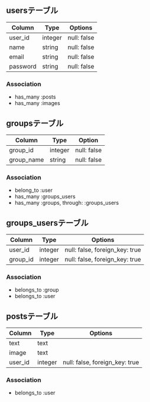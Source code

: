 ## usersテーブル

|Column|Type|Options|
|------|----|-------|
|user_id|integer|null: false|
|name|string|null: false|
|email|string|null: false|
|password|string|null: false|

### Association
- has_many :posts
- has_many :images

## groupsテーブル

|Column|Type|Option|
|------|----|------|
|group_id|integer|null: false|
|group_name|string|null: false|

### Association
- belong_to :user
- has_many :groups_users
- has_many :groups, through:  :groups_users

## groups_usersテーブル

|Column|Type|Options|
|------|----|-------|
|user_id|integer|null: false, foreign_key: true|
|group_id|integer|null: false, foreign_key: true|

### Association
- belongs_to :group
- belongs_to :user

## postsテーブル

|Column|Type|Options|
|------|----|-------|
|text|text||
|image|text||
|user_id|integer|null: false, foreign_key: true|

### Association
- belongs_to :user